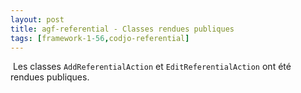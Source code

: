 ```yaml
---
layout: post
title: agf-referential - Classes rendues publiques
tags: [framework-1-56,codjo-referential]
---
```

&nbsp;Les classes ```AddReferentialAction``` et ```EditReferentialAction``` ont été rendues publiques.